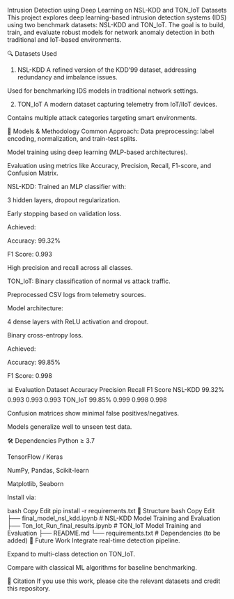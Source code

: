 Intrusion Detection using Deep Learning on NSL-KDD and TON_IoT Datasets
This project explores deep learning-based intrusion detection systems (IDS) using two benchmark datasets: NSL-KDD and TON_IoT. The goal is to build, train, and evaluate robust models for network anomaly detection in both traditional and IoT-based environments.

🔍 Datasets Used
1. NSL-KDD
A refined version of the KDD’99 dataset, addressing redundancy and imbalance issues.

Used for benchmarking IDS models in traditional network settings.

2. TON_IoT
A modern dataset capturing telemetry from IoT/IIoT devices.

Contains multiple attack categories targeting smart environments.

🧠 Models & Methodology
Common Approach:
Data preprocessing: label encoding, normalization, and train-test splits.

Model training using deep learning (MLP-based architectures).

Evaluation using metrics like Accuracy, Precision, Recall, F1-score, and Confusion Matrix.

NSL-KDD:
Trained an MLP classifier with:

3 hidden layers, dropout regularization.

Early stopping based on validation loss.

Achieved:

Accuracy: 99.32%

F1 Score: 0.993

High precision and recall across all classes.

TON_IoT:
Binary classification of normal vs attack traffic.

Preprocessed CSV logs from telemetry sources.

Model architecture:

4 dense layers with ReLU activation and dropout.

Binary cross-entropy loss.

Achieved:

Accuracy: 99.85%

F1 Score: 0.998

📊 Evaluation
Dataset	Accuracy	Precision	Recall	F1 Score
NSL-KDD	99.32%	0.993	0.993	0.993
TON_IoT	99.85%	0.999	0.998	0.998

Confusion matrices show minimal false positives/negatives.

Models generalize well to unseen test data.

🛠️ Dependencies
Python ≥ 3.7

TensorFlow / Keras

NumPy, Pandas, Scikit-learn

Matplotlib, Seaborn

Install via:

bash
Copy
Edit
pip install -r requirements.txt
📁 Structure
bash
Copy
Edit
├── final_model_nsl_kdd.ipynb     # NSL-KDD Model Training and Evaluation
├── Ton_Iot_Run_final_results.ipynb  # TON_IoT Model Training and Evaluation
├── README.md
└── requirements.txt              # Dependencies (to be added)
🚀 Future Work
Integrate real-time detection pipeline.

Expand to multi-class detection on TON_IoT.

Compare with classical ML algorithms for baseline benchmarking.

📌 Citation
If you use this work, please cite the relevant datasets and credit this repository.
